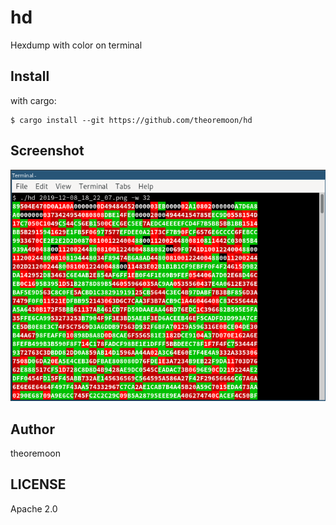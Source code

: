 # hd

Hexdump with color on terminal

## Install

with cargo:
```
$ cargo install --git https://github.com/theoremoon/hd
```

## Screenshot
![](docs/screenshot.png)


## Author

theoremoon

## LICENSE

Apache 2.0
